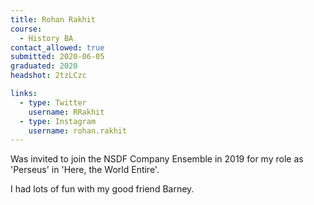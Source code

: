 ```yaml
---
title: Rohan Rakhit
course:
  - History BA
contact_allowed: true
submitted: 2020-06-05
graduated: 2020
headshot: 2tzLCzc

links:
  - type: Twitter
    username: RRakhit
  - type: Instagram
    username: rohan.rakhit
---
```


Was invited to join the NSDF Company Ensemble in 2019 for my role as 'Perseus' in 'Here, the World Entire'.

I had lots of fun with my good friend Barney.